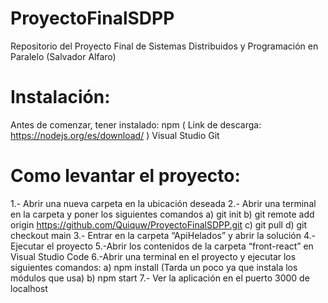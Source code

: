 # ProyectoFinalSDPP
Repositorio del Proyecto Final de Sistemas Distribuidos y Programación en Paralelo (Salvador Alfaro)

# Instalación:

Antes de comenzar, tener instalado:
npm ( Link de descarga: https://nodejs.org/es/download/ )
Visual Studio
Git

# Como levantar el proyecto:
1.- Abrir una nueva carpeta en la ubicación deseada
2.- Abrir una terminal en la carpeta y poner los siguientes comandos
    a) git init
    b) git remote add origin https://github.com/Quiquw/ProyectoFinalSDPP.git
    c) git pull
    d) git checkout main
3.- Entrar en  la carpeta “ApiHelados” y abrir la solución
4.-Ejecutar el proyecto
5.-Abrir los contenidos de la carpeta “front-react” en Visual Studio Code
6.-Abrir una terminal en el proyecto y ejecutar los siguientes comandos:
    a) npm install (Tarda un poco ya que instala los módulos que usa)
    b) npm start
7.- Ver la aplicación en el puerto 3000 de localhost

